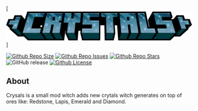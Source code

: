 [![](https://raw.githubusercontent.com/Killarexe/Crystals/master/common/src/main/resources/assets/crystals/title.png)]

[![Github Repo Size](https://img.shields.io/github/repo-size/Killarexe/Crystals)]()
[![Github Repo Issues](https://img.shields.io/github/issues/Killarexe/Crystals)]()
[![Github Repo Stars](https://img.shields.io/github/stars/Killarexe/Crystals)]()
![GitHub release](https://img.shields.io/github/release/Killarexe/Crystals.svg)
[![Github License](https://img.shields.io/github/license/Killarexe/Crystals.svg)]()

## About

Crysals is a small mod witch adds new crytals witch generates on top of ores like: Redstone, Lapis, Emerald and Diamond.
